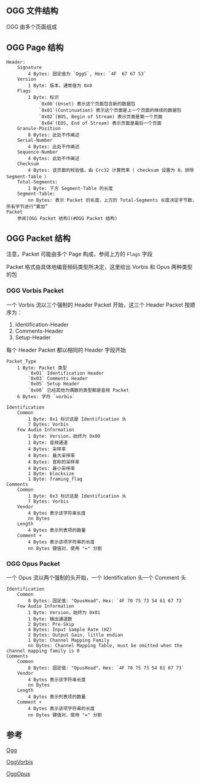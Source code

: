 ## OGG 文件结构

OGG 由多个页面组成

## OGG Page 结构

```text
Header:
    Signature
        4 Bytes: 固定值为 `OggS`, Hex: `4F  67 67 53`
    Version
        1 Byte: 版本，通常值为 0x0
    Flags
        1 Byte: 标识
            `0x00`(Unset) 表示这个页面包含新的数据包
            `0x01`(Continuation) 表示这个页面是上一个页面的继续的数据包
            `0x02`(BOS, Begin of Stream) 表示页面是第一个页面
            `0x04`(EOS, End of Stream) 表示页面是最后一个页面
    Granule-Position
        8 Bytes: 此处不作阐述
    Serial-Number
        4 Bytes: 此处不作阐述
    Sequence-Number
        4 Bytes: 此处不作阐述
    Checksum
        4 Bytes: 该页面的校验值，由 Crc32 计算而来（ checksum 设置为 0，排除 Segment-Table ）
    Total-Segments:
        1 Byte: 下方 Segment-Table 的长度
    Segment-Table:
        nn Bytes: 表示 Packet 的长度，上方的 Total-Segments 长度决定字节数，所有字节进行“累加” 
Packet
    参阅[OGG Packet 结构](#OGG Packet 结构)
```

## OGG Packet 结构

注意，Packet 可能由多个 Page 构成，参阅上方的 `Flags` 字段

Packet 格式由具体地编音频码类型所决定，这里给出 Vorbis 和 Opus 两种类型的包

### OGG Vorbis Packet

一个 Vorbis 流以三个强制的 Header Packet 开始，这三个 Header Packet 按顺序为：

1. Identification-Header
2. Comments-Header
3. Setup-Header

每个 Header Packet 都以相同的 Header 字段开始

```text
Packet_Type
    1 Byte: Packet 类型
        `0x01` Identification Header
        `0x03` Comments Header
        `0x05` Setup Header
        `0x00` 已经其他为偶数的类型都是音频 Packet
    6 Bytes: 字符 `vorbis`
```

```text
Identification
    Common
        1 Byte: 0x1 标识这是 Identification 头
        7 Bytes: Vorbis
    Few Audio Information
        1 Byte: Version，始终为 0x00
        1 Byte: 音频通道
        4 Bytes: 采样率
        4 Bytes: 最大采样率
        4 Bytes: 宣称的采样率
        4 Bytes: 最小采样率
        1 Byte: blocksize
        1 Byte: framing_flag
Comments
    Common
        1 Byte: 0x3 标识这是 Identification 头
        7 Bytes: Vorbis    
    Vendor
        4 Bytes 表示该字符串长度
        nn Bytes
    Length
        4 Bytes 表示列表项的数量
    Comment +
        4 Bytes 表示该项字符串的长度
        nn Bytes 键值对，使用 "=" 分割
```

### OGG Opus Packet

一个 Opus 流以两个强制的头开始，一个 Identification 头一个 Comment 头

```text
Identification
    Common
        8 Bytes: 固定值: "OpusHead"，Hex: `4F 70 75 73 54 61 67 73`
    Few Audio Information
        1 Byte: Version，始终为 0x01
        1 Byte: 输出通道数
        2 Bytes: Pre-Skip
        4 Bytes: Input Sample Rate (HZ)
        2 Bytes: Output Gain, little endian
        1 Byte: Channel Mapping Family 
        nn Bytes: Channel Mapping Table, must be omitted when the channel mapping family is 0
Comments
    Common
        8 Bytes: 固定值: "OpusHead"，Hex: `4F 70 75 73 54 61 67 73`
    Vendor
        4 Bytes 表示该字符串长度
        nn Bytes
    Length
        4 Bytes 表示列表项的数量
    Comment +
        4 Bytes 表示该项字符串的长度
        nn Bytes 键值对，使用 "=" 分割
```

## 参考

[Ogg](https://www.rfc-editor.org/rfc/rfc3533.html)

[OggVorbis](https://xiph.org/vorbis/doc/Vorbis_I_spec.html)

[OggOpus](https://datatracker.ietf.org/doc/html/rfc7845)